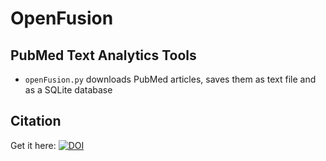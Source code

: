 # OpenFusion
## PubMed Text Analytics Tools

* `openFusion.py` downloads PubMed articles, saves them as text file and as a SQLite database

## Citation
Get it here:  [![DOI](https://zenodo.org/badge/248162501.svg)](https://zenodo.org/badge/latestdoi/248162501)